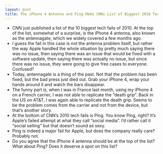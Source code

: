 ```yaml
---
layout: post
title: The iPhone 4 Antenna and Ping Make CNNs List of Biggest 2010 Tech Fails
---
```

* CNN just published a list of the 10 biggest tech fails of 2010. At the top of the list, somewhat of a surprise, is the iPhone 4 antenna, also known as the antennagate, which we widely covered a few months ago.
* I guess the fail in this case is not the antenna problem itself, but rather the way Apple handled the whole situation by pretty much saying there was no issue, then saying there was an issue that would be fixed with a software update, then saying there was actually no issue, but since there was no issue, they were going to give free cases to everyone. Confused?
* Today, antennagate is a thing of the past. Not that the problem has been fixed, but the bad press just died out. Grab your iPhone 4, wrap your hands around it and watch the bars disappear.
* The funny part is, when I was in France last month, using my iPhone 4 on a French carrier, I was not able to replicate the “death grip”. Back in the US on AT&T, I was again able to replicate the death grip. Seems to be the problem comes from the carrier and not from the device, but that’s another story.
* At the bottom of CNN’s 2010 tech fails is Ping. You know Ping, right? It’s Apple’s failed attempt at what they call “social media”. I’d rather call it “social selling” but that doesn’t sound as sexy.
* Ping is indeed a major fail for Apple, but does the company really care? Probably not.
* Do you agree that the iPhone 4 antenna should be at the top of the list? What about Ping? Does it deserve a spot on this list?

